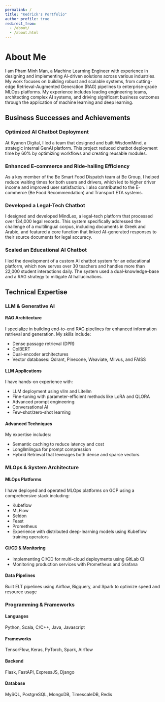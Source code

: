 ```yaml
---
permalink: /
title: "Kedrick's Portfolio"
author_profile: true
redirect_from: 
  - /about/
  - /about.html
---
```


# About Me

I am Pham Minh Man, a Machine Learning Engineer with experience in designing and implementing AI-driven solutions across various industries. My work focuses on building robust and scalable systems, from cutting-edge Retrieval-Augmented Generation (RAG) pipelines to enterprise-grade MLOps platforms. My experience includes leading engineering teams, architecting complex AI systems, and driving significant business outcomes through the application of machine learning and deep learning.

## Business Successes and Achievements

### Optimized AI Chatbot Deployment
At Kyanon Digital, I led a team that designed and built WisdomMind, a strategic internal GenAI platform. This project reduced chatbot deployment time by 60% by optimizing workflows and creating reusable modules.

### Enhanced E-commerce and Ride-hailing Efficiency
As a key member of the Be Smart Food Dispatch team at Be Group, I helped reduce waiting times for both users and drivers, which led to higher driver income and improved user satisfaction. I also contributed to the E-commerce (Be Food Recommendation) and Transport ETA systems.

### Developed a Legal-Tech Chatbot
I designed and developed MindLex, a legal-tech platform that processed over 134,000 legal records. This system specifically addressed the challenge of a multilingual corpus, including documents in Greek and Arabic, and featured a core function that linked AI-generated responses to their source documents for legal accuracy.

### Scaled an Educational AI Chatbot
I led the development of a custom AI chatbot system for an educational platform, which now serves over 30 teachers and handles more than 22,000 student interactions daily. The system used a dual-knowledge-base and a RAG strategy to mitigate AI hallucinations.

## Technical Expertise

### LLM & Generative AI

#### RAG Architecture
I specialize in building end-to-end RAG pipelines for enhanced information retrieval and generation. My skills include:
- Dense passage retrieval (DPR)
- ColBERT
- Dual-encoder architectures
- Vector databases: Qdrant, Pinecone, Weaviate, Milvus, and FAISS

#### LLM Applications
I have hands-on experience with:
- LLM deployment using vllm and Litellm
- Fine-tuning with parameter-efficient methods like LoRA and QLORA
- Advanced prompt engineering
- Conversational AI
- Few-shot/zero-shot learning

#### Advanced Techniques
My expertise includes:
- Semantic caching to reduce latency and cost
- Longllmlingua for prompt compression
- Hybrid Retrieval that leverages both dense and sparse vectors

### MLOps & System Architecture

#### MLOps Platforms
I have deployed and operated MLOps platforms on GCP using a comprehensive stack including:
- Kubeflow
- MLFlow
- Seldon
- Feast
- Prometheus
- Experience with distributed deep-learning models using Kubeflow training operators

#### CI/CD & Monitoring
- Implementing CI/CD for multi-cloud deployments using GitLab CI
- Monitoring production services with Prometheus and Grafana

#### Data Pipelines
Built ELT pipelines using Airflow, Bigquery, and Spark to optimize speed and resource usage

### Programming & Frameworks

#### Languages
Python, Scala, C/C++, Java, Javascript

#### Frameworks
TensorFlow, Keras, PyTorch, Spark, Airflow

#### Backend
Flask, FastAPI, ExpressJS, Django

#### Database
MySQL, PostgreSQL, MongoDB, TimescaleDB, Redis
